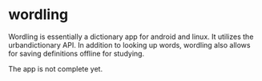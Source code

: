 # wordling

Wordling is essentially a dictionary app for android and linux. It utilizes the urbandictionary API.
In addition to looking up words, wordling also allows for saving definitions offline for studying.

The app is not complete yet.

